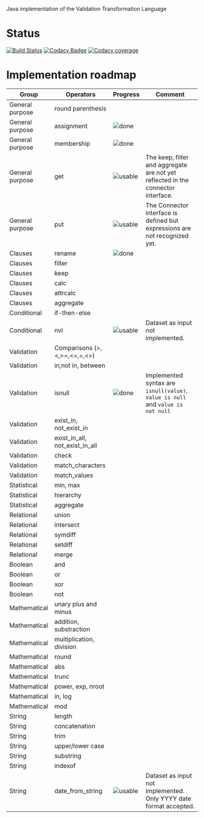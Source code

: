 Java implementation of the Validation Transformation Language
# Status

[codacy-link]: https://www.codacy.com/app/hadrien-kohl/ssb-java-vtl/dashboard
[travis-link]: https://travis-ci.org/statisticsnorway/java-vtl.svg?branch=develop

[codacy-img]: https://img.shields.io/codacy/grade/e187c210f99b4c179550b9bcb1c92860/develop.svg
[codacy-cov-img]: https://img.shields.io/codacy/coverage/e187c210f99b4c179550b9bcb1c92860/develop.svg
[travis-img]: https://img.shields.io/travis/statisticsnorway/java-vtl/develop.svg



[![Build Status][travis-img]][travis-link]
[![Codacy Badge][codacy-img]][codacy-link]
[![Codacy coverage][codacy-cov-img]][travis-link]

# Implementation roadmap


[done]: http://progressed.io/bar/100?title=done "Done"

Group|Operators|Progress|Comment
---|---|---|---
General purpose|round parenthesis|
General purpose|assignment|![done][done]
General purpose|membership|![done][done]
General purpose|get|![usable](http://progressed.io/bar/20)|The keep, filter and aggregate are not yet reflected in the connector interface.
General purpose|put|![usable](http://progressed.io/bar/90)|The Connector interface is defined but expressions are not recognized yet.
Clauses|rename|![done][done]
Clauses|filter|
Clauses|keep|
Clauses|calc|
Clauses|attrcalc|
Clauses|aggregate|
Conditional|if-then-else|
Conditional|nvl|![usable](http://progressed.io/bar/50)|Dataset as input not implemented.
Validation|Comparisons (>,<,>=,<=,=,<>)|
Validation|in,not in, between|
Validation|isnull|![done][done]|Implemented syntax are `isnull(value)`, `value is null` and `value is not null`|
Validation|exist_in, not_exist_in|
Validation|exist_in_all, not_exist_in_all|
Validation|check|
Validation|match_characters|
Validation|match_values|
Statistical|min, max|
Statistical|hierarchy|
Statistical|aggregate|
Relational|union|
Relational|intersect|
Relational|symdiff|
Relational|setdiff|
Relational|merge|
Boolean|and|
Boolean|or|
Boolean|xor|
Boolean|not|
Mathematical|unary plus and minus|
Mathematical|addition, substraction|
Mathematical|multiplication, division|
Mathematical|round|
Mathematical|abs|
Mathematical|trunc|
Mathematical|power, exp, nroot|
Mathematical|in, log|
Mathematical|mod|
String|length|
String|concatenation|
String|trim|
String|upper/lower case|
String|substring|
String|indexof|
String|date_from_string|![usable](http://progressed.io/bar/25)|Dataset as input not implemented. Only YYYY date format accepted.


















